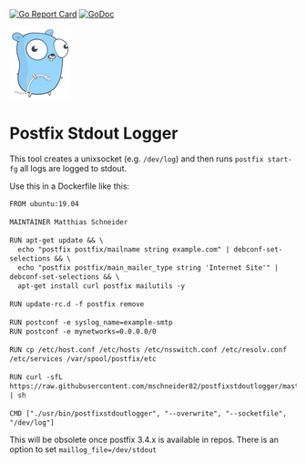 [![Go Report Card](https://goreportcard.com/badge/github.com/mschneider82/postfixstdoutlogger)](https://goreportcard.com/report/github.com/mschneider82/postfixstdoutlogger) [![GoDoc](https://godoc.org/github.com/mschneider82/sharecmd?status.svg)](https://godoc.org/github.com/mschneider82/postfixstdoutlogger)

![gopher](gopher.png)

# Postfix Stdout Logger

This tool creates a unixsocket (e.g. `/dev/log`) and then runs `postfix start-fg`
all logs are logged to stdout.

Use this in a Dockerfile like this:

```
FROM ubuntu:19.04

MAINTAINER Matthias Schneider

RUN apt-get update && \
  echo "postfix postfix/mailname string example.com" | debconf-set-selections && \
  echo "postfix postfix/main_mailer_type string 'Internet Site'" | debconf-set-selections && \
  apt-get install curl postfix mailutils -y

RUN update-rc.d -f postfix remove

RUN postconf -e syslog_name=example-smtp
RUN postconf -e mynetworks=0.0.0.0/0

RUN cp /etc/host.conf /etc/hosts /etc/nsswitch.conf /etc/resolv.conf /etc/services /var/spool/postfix/etc

RUN curl -sfL https://raw.githubusercontent.com/mschneider82/postfixstdoutlogger/master/godownloader.sh | sh

CMD ["./usr/bin/postfixstdoutlogger", "--overwrite", "--socketfile", "/dev/log"]
```

This will be obsolete once postfix 3.4.x is available in repos. There is an option to set `maillog_file=/dev/stdout`

